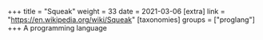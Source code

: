 +++
title = "Squeak"
weight = 33
date = 2021-03-06
[extra]
link = "https://en.wikipedia.org/wiki/Squeak"
[taxonomies]
groups = ["proglang"]
+++
A programming language

